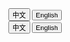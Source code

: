 <!-- cn button -->
<div class="language-switch">
  <button class="active" onclick="window.location.href='post.html?post=posts/off-the-shelf-models-cn.md'">中文</button>
  <button onclick="window.location.href='post.html?post=posts/off-the-shelf-models.md'">English</button>
</div>

<!-- en button -->
<div class="language-switch">
  <button class="active" onclick="window.location.href='post.html?post=posts/off-the-shelf-models-cn.md'">中文</button>
  <button onclick="window.location.href='post.html?post=posts/off-the-shelf-models.md'">English</button>
</div>